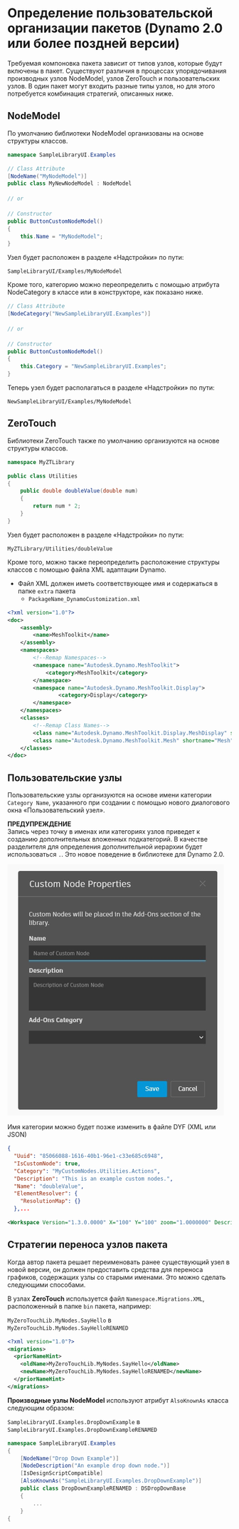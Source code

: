 # Определение пользовательской организации пакетов (Dynamo 2.0 или более поздней версии)

Требуемая компоновка пакета зависит от типов узлов, которые будут включены в пакет. Существуют различия в процессах упорядочивания производных узлов NodeModel, узлов ZeroTouch и пользовательских узлов. В один пакет могут входить разные типы узлов, но для этого потребуется комбинация стратегий, описанных ниже.

## NodeModel
По умолчанию библиотеки NodeModel организованы на основе структуры классов.
```C#
namespace SampleLibraryUI.Examples
```
```C#
// Class Attribute
[NodeName("MyNodeModel")]
public class MyNewNodeModel : NodeModel

// or

// Constructor
public ButtonCustomNodeModel()
{
    this.Name = "MyNodeModel";
}

```
Узел будет расположен в разделе «Надстройки» по пути:
```
SampleLibraryUI/Examples/MyNodeModel
```

Кроме того, категорию можно переопределить с помощью атрибута NodeCategory в классе или в конструкторе, как показано ниже.
```C#
// Class Attribute
[NodeCategory("NewSampleLibraryUI.Examples")]

// or

// Constructor
public ButtonCustomNodeModel()
{
    this.Category = "NewSampleLibraryUI.Examples";
}
```

Теперь узел будет располагаться в разделе «Надстройки» по пути:
```
NewSampleLibraryUI/Examples/MyNodeModel
```

## ZeroTouch

Библиотеки ZeroTouch также по умолчанию организуются на основе структуры классов.

```C#
namespace MyZTLibrary
```

```C#
public class Utilities
{
    public double doubleValue(double num)
    {
        return num * 2;
    }
}
```

Узел будет расположен в разделе «Надстройки» по пути:

```
MyZTLibrary/Utilities/doubleValue
```

Кроме того, можно также переопределить расположение структуры классов с помощью файла XML адаптации Dynamo.
- Файл XML должен иметь соответствующее имя и содержаться в папке `extra` пакета
    - `PackageName_DynamoCustomization.xml`

```XML
<?xml version="1.0"?>
<doc>
    <assembly>
        <name>MeshToolkit</name>
    </assembly>
    <namespaces>
        <!--Remap Namespaces-->
        <namespace name="Autodesk.Dynamo.MeshToolkit">
            <category>MeshToolkit</category>
        </namespace>
        <namespace name="Autodesk.Dynamo.MeshToolkit.Display">
                <category>Display</category>
        </namespace>
    </namespaces>
    <classes>
        <!--Remap Class Names-->
        <class name="Autodesk.Dynamo.MeshToolkit.Display.MeshDisplay" shortname="MeshDisplay"/>
        <class name="Autodesk.Dynamo.MeshToolkit.Mesh" shortname="Mesh"/>
    </classes>
</doc>

```

## Пользовательские узлы

Пользовательские узлы организуются на основе имени категории `Category Name`, указанного при создании с помощью нового диалогового окна «Пользовательский узел».  

**ПРЕДУПРЕЖДЕНИЕ** <br>
Запись через точку в именах или категориях узлов приведет к созданию дополнительных вложенных подкатегорий. В качестве разделителя для определения дополнительной иерархии будет использоваться `.`. Это новое поведение в библиотеке для Dynamo 2.0.

![Свойства пользовательского узла](images/custom-node-properties.jpg)

Имя категории можно будет позже изменить в файле DYF (XML или JSON)

```JSON
{
  "Uuid": "85066088-1616-40b1-96e1-c33e685c6948",
  "IsCustomNode": true,
  "Category": "MyCustomNodes.Utilities.Actions",
  "Description": "This is an example custom nodes.",
  "Name": "doubleValue",
  "ElementResolver": {
    "ResolutionMap": {}
  },...
```

```XML
<Workspace Version="1.3.0.0000" X="100" Y="100" zoom="1.0000000" Description="This is an example custom nodes." Category="MyCustomNodes.Utilities.Actions" Name="doubleValue" ID="85066088-1616-40b1-96e1-c33e685c6948">
```

## Стратегии переноса узлов пакета

Когда автор пакета решает переименовать ранее существующий узел в новой версии, он должен предоставить средства для переноса графиков, содержащих узлы со старыми именами. Это можно сделать следующими способами.

В узлах **ZeroTouch** используется файл `Namespace.Migrations.XML`, расположенный в папке `bin` пакета, например:

`MyZeroTouchLib.MyNodes.SayHello` в `MyZeroTouchLib.MyNodes.SayHelloRENAMED`
```XML
<?xml version="1.0"?>
<migrations>
  <priorNameHint>
    <oldName>MyZeroTouchLib.MyNodes.SayHello</oldName>
    <newName>MyZeroTouchLib.MyNodes.SayHelloRENAMED</newName>
  </priorNameHint>
</migrations>
```

**Производные узлы NodeModel** используют атрибут `AlsoKnownAs` класса следующим образом:

`SampleLibraryUI.Examples.DropDownExample` в `SampleLibraryUI.Examples.DropDownExampleRENAMED`
```C#
namespace SampleLibraryUI.Examples
{
    [NodeName("Drop Down Example")]
    [NodeDescription("An example drop down node.")]
    [IsDesignScriptCompatible]
    [AlsoKnownAs("SampleLibraryUI.Examples.DropDownExample")]
    public class DropDownExampleRENAMED : DSDropDownBase
    {
        ...
    }
{
```
